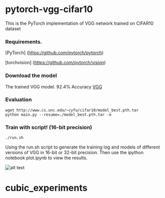 # pytorch-vgg-cifar10
This is the PyTorch implementation of VGG network trained on CIFAR10 dataset 

### Requirements. 
[PyTorch] (https://github.com/pytorch/pytorch)

[torchvision] (https://github.com/pytorch/vision)

### Download the model
The trained VGG model. 92.4% Accuracy [VGG](http://www.cs.unc.edu/~cyfu/cifar10/model_best.pth.tar)

### Evaluation 
	
	
	wget http://www.cs.unc.edu/~cyfu/cifar10/model_best.pth.tar
	python main.py --resume=./model_best.pth.tar -e
### Train with script! (16-bit precision) 
	
	
	./run.sh 
	
Using the run.sh script to generate the training log and models of different versions of VGG in 16-bit or 32-bit precision.	
Then use the ipython notebook plot.ipynb to view the results.
	
![alt text](vgg_plot.png)


# cubic_experiments

